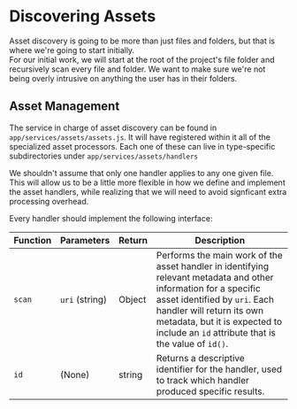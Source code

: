 # Discovering Assets

Asset discovery is going to be more than just files and folders, but that is where we're going to start initially.  
For our initial work, we will start at the root of the project's file folder and recursively scan every file and folder. We want to make sure we're not being overly intrusive on anything the user has in their folders.

## Asset Management

The service in charge of asset discovery can be found in `app/services/assets/assets.js`. It will have registered within it all of the specialized asset processors. Each one of these can live in type-specific subdirectories under `app/services/assets/handlers`

We shouldn't assume that only one handler applies to any one given file. This will allow us to be a little more flexible in how we define and implement the asset handlers, while realizing that we will need to avoid signficant extra processing overhead.

Every handler should implement the following interface:

| Function | Parameters     | Return | Description                                                                                                                                                                                                                                                          |
| -------- | -------------- | ------ | -------------------------------------------------------------------------------------------------------------------------------------------------------------------------------------------------------------------------------------------------------------------- |
| `scan`   | `uri` (string) | Object | Performs the main work of the asset handler in identifying relevant metadata and other information for a specific asset identified by `uri`. Each handler will return its own metadata, but it is expected to include an `id` attribute that is the value of `id()`. |
| `id`     | (None)         | string | Returns a descriptive identifier for the handler, used to track which handler produced specific results.                                                                                                                                                             |
